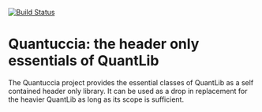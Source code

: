 
[![Build Status](https://travis-ci.org/pcaspers/Quantuccia.svg?branch=master)](https://travis-ci.org/pcaspers/Quantuccia)

Quantuccia: the header only essentials of QuantLib
===============================================================

The Quantuccia project provides the essential classes of QuantLib as a
self contained header only library. It can be used as a drop in
replacement for the heavier QuantLib as long as its scope is
sufficient.
